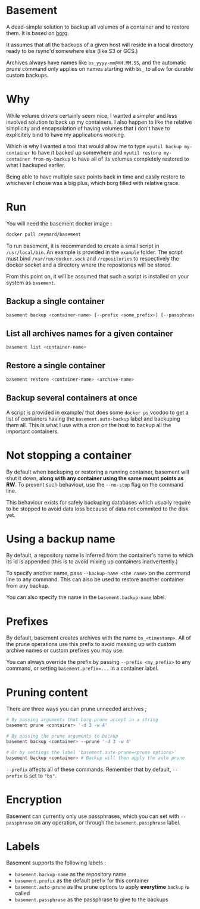 # Basement

A dead-simple solution to backup all volumes of a container and to restore them. It is based on [borg](https://borgbackup.readthedocs.io/en/stable/).

It assumes that all the backups of a given host will reside in a local directory ready to be rsync'd somewhere else (like S3 or GCS.)

Archives always have names like `bs_yyyy-mm@HH.MM.SS`, and the automatic prune command only applies on names starting with `bs_` to allow for durable custom backups.

# Why

While volume drivers certainly seem nice, I wanted a simpler and less involved solution to back up my containers. I also happen to like the relative simplicity and encapsulation of having volumes that I don't have to explicitely bind to have my applications working.

Which is why I wanted a tool that would allow me to type `myutil backup my-container` to have it backed up somewhere and `myutil restore my-container from-my-backup` to have all of its volumes completely restored to what I backuped earlier.

Being able to have multiple save points back in time and easily restore to whichever I chose was a big plus, which borg filled with relative grace.

# Run

You will need the basement docker image :

```sh
docker pull ceymard/basement
```

To run basement, it is recommanded to create a small script in `/usr/local/bin`. An example is provided in the `example` folder. The script must bind `/var/run/docker.sock` and `/repositories` to respectively the docker socket and a directory where the repositories will be stored.

From this point on, it will be assumed that such a script is installed on your system as `basement`.

## Backup a single container

```sh
basement backup <container-name> [--prefix <some_prefix>] [--passphrase <a passphrase>]
```

## List all archives names for a given container

```sh
basement list <container-name>
```

## Restore a single container

```sh
basement restore <container-name> <archive-name>
```

## Backup several containers at once

A script is provided in example/ that does some `docker ps` voodoo to get a list of containers having the `basement.auto-backup` label and backuping them all. This is what I use with a cron on the host to backup all the important containers.

# Not stopping a container

By default when backuping or restoring a running container, basement will shut it down, __along with any container using the same mount points as RW__. To prevent such behaviour, use the `--no-stop` flag on the command line.

This behaviour exists for safely backuping databases which usually require to be stopped to avoid data loss because of data not commited to the disk yet.

# Using a backup name

By default, a repository name is inferred from the container's name to which its id is appended (this is to avoid mixing up containers inadvertently.)

To specify another name, pass `--backup-name <the name>` on the command line to any command. This can also be used to restore another container from any backup.

You can also specify the name in the `basement.backup-name` label.

# Prefixes

By default, basement creates archives with the name `bs_<timestamp>`. All of the prune operations use this prefix to avoid messing up with custom archive names or custom prefixes you may use.

You can always override the prefix by passing `--prefix <my_prefix>` to any command, or setting `basement.prefix=...` in a container label.

# Pruning content

There are three ways you can prune unneeded archives ;

```bash
# By passing arguments that borg prune accept in a string
basement prune <container> '-d 3 -w 4'

# By passing the prune arguments to backup
basement backup <container> --prune '-d 3 -w 4'

# Or by settings the label 'basement.auto-prune=<prune options>'
basement backup <container> # Backup will then apply the auto prune
```

`--prefix` affects all of these commands. Remember that by default, `--prefix` is set to `"bs"`.

# Encryption

Basement can currently only use passphrases, which you can set with `--passphrase` on any operation, or through the `basement.passphrase` label.

# Labels

Basement supports the following labels :

* `basement.backup-name` as the repository name
* `basement.prefix` as the default prefix for this container
* `basement.auto-prune` as the prune options to apply **everytime** `backup` is called
* `basement.passphrase` as the passphrase to give to the backups
